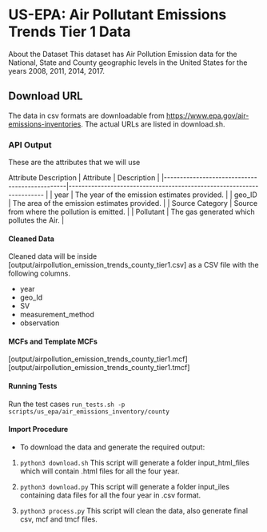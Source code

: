# US-EPA: Air Pollutant Emissions Trends Tier 1 Data
About the Dataset
This dataset has Air Pollution Emission data for the National, State and County geographic levels in the United States for the years 2008, 2011, 2014, 2017.

## Download URL
The data in csv formats are downloadable from https://www.epa.gov/air-emissions-inventories. The actual URLs are listed in download.sh.

### API Output
These are the attributes that we will use

Attribute	Description
| Attribute                                     | Description                                                   	|
|-----------------------------------------------|----------------------------------------------------------------------	|
| year                          		| The year of the emission estimates provided.              	  	|
| geo_ID                           		| The area of the emission estimates provided.            		|
| Source Category                   		| Source from where the pollution is emitted.                      	|
| Pollutant                   			| The gas generated which pollutes the Air.                      	|

#### Cleaned Data
Cleaned data will be inside [output/airpollution_emission_trends_county_tier1.csv] as a CSV file with the following columns.

- year
- geo_Id
- SV
- measurement_method
- observation

#### MCFs and Template MCFs
[output/airpollution_emission_trends_county_tier1.mcf]
[output/airpollution_emission_trends_county_tier1.tmcf]


#### Running Tests
Run the test cases
`run_tests.sh -p scripts/us_epa/air_emissions_inventory/county`

#### Import Procedure
- To download the data and generate the required output:

1. `python3 download.sh`
This script will generate a folder input_html_files which will contain .html files for all the four year.

2. `python3 download.py`
This script will generate a folder input_iles containing data files for all the four year in .csv format.

3. `python3 process.py`
This script will clean the data, also generate final csv, mcf and tmcf files.
